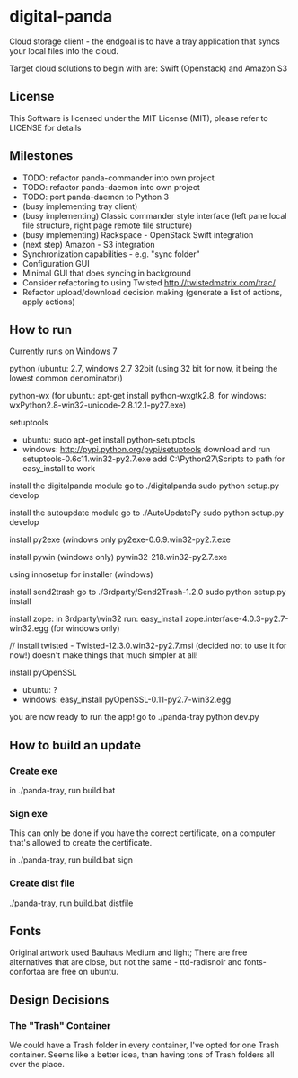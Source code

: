 # digital-panda

Cloud storage client - the endgoal is to have a tray application that syncs your local files into the cloud.

Target cloud solutions to begin with are: Swift (Openstack) and Amazon S3

## License

This Software is licensed under the MIT License (MIT), please refer to LICENSE for details

## Milestones

* TODO: refactor panda-commander into own project
* TODO: refactor panda-daemon into own project
* TODO: port panda-daemon to Python 3
* (busy implementing tray client)
* (busy implementing) Classic commander style interface (left pane local file structure, right page remote file structure)
* (busy implementing) Rackspace - OpenStack Swift integration
* (next step) Amazon - S3 integration 
* Synchronization capabilities - e.g. "sync folder"
* Configuration GUI
* Minimal GUI that does syncing in background
* Consider refactoring to using Twisted http://twistedmatrix.com/trac/
* Refactor upload/download decision making (generate a list of actions, apply actions)

## How to run

Currently runs on Windows 7

python (ubuntu: 2.7, windows 2.7 32bit (using 32 bit for now, it being the lowest common denominator))

python-wx (for ubuntu: apt-get install python-wxgtk2.8, for windows: wxPython2.8-win32-unicode-2.8.12.1-py27.exe)

setuptools
- ubuntu:
    sudo apt-get install python-setuptools
- windows:
    http://pypi.python.org/pypi/setuptools download and run setuptools-0.6c11.win32-py2.7.exe
    add C:\Python27\Scripts to path for easy_install to work

install the digitalpanda module
    go to ./digitalpanda
    sudo python setup.py develop

install the autoupdate module
    go to ./AutoUpdatePy
    sudo python setup.py develop

install py2exe (windows only
py2exe-0.6.9.win32-py2.7.exe

install pywin (windows only)
pywin32-218.win32-py2.7.exe

using innosetup for installer (windows)

install send2trash
    go to ./3rdparty/Send2Trash-1.2.0
    sudo python setup.py install

install zope: in 3rdparty\win32 run: easy_install zope.interface-4.0.3-py2.7-win32.egg (for windows only)

// install twisted - Twisted-12.3.0.win32-py2.7.msi (decided not to use it for now!) doesn't make things that much simpler at all!

install pyOpenSSL
 - ubuntu: ?
 - windows: easy_install pyOpenSSL-0.11-py2.7-win32.egg

 you are now ready to run the app!
 go to ./panda-tray
 python dev.py

## How to build an update

### Create exe
in ./panda-tray, run build.bat
### Sign exe
This can only be done if you have the correct certificate, on a computer that's allowed to create the certificate.

in ./panda-tray, run build.bat sign

### Create dist file
./panda-tray, run build.bat distfile


## Fonts

Original artwork used Bauhaus Medium and light; There are free alternatives that are close, but not the same - ttd-radisnoir and fonts-confortaa are free on ubuntu.

## Design Decisions

### The "Trash" Container
We could have a Trash folder in every container, I've opted for one Trash container.
Seems like a better idea, than having tons of Trash folders all over the place.
